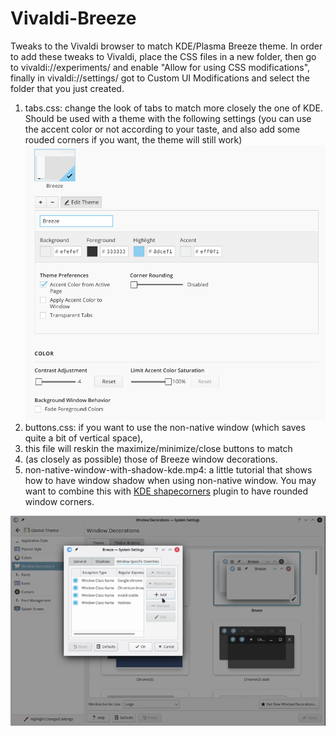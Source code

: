 # Vivaldi-Breeze
Tweaks to the Vivaldi browser to match KDE/Plasma Breeze theme. 
In order to add these tweaks to Vivaldi, place the CSS files in a new folder,
then go to vivaldi://experiments/ and enable "Allow for using CSS modifications",
finally in vivaldi://settings/ got to Custom UI Modifications and select the folder that you just created.

1. tabs.css: change the look of tabs to match more closely the one of KDE. Should be used with a theme with the following settings
(you can use the accent color or not according to your taste, and also add some rouded corners if you want, the theme will still work)
![Theme settings](theme-settings.png)
2. buttons.css: if you want to use the non-native window (which saves quite a bit of vertical space),
3. this file will reskin the maximize/minimize/close buttons to match
4. (as closely as possible) those of Breeze window decorations.
5. non-native-window-with-shadow-kde.mp4: a little tutorial that shows how to have window shadow when using non-native window. You may want to combine this with [KDE shapecorners](https://sourceforge.net/projects/shapecorners/) plugin to have rounded window corners.

[![Border settings](non-native-window-with-shadow-kde.png)](https://github.com/paulatz/Vivaldi-Breeze/raw/master/non-native-window-with-shadow-kde.mp4)

